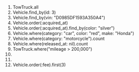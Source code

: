 1. TowTruck.all
2. Vehicle.find_by(id: 3)
3. Vehicle.find_by(vin: "D0985DF1593A350A4")
4. Vehicle.order(:acquired_at)
5. Vehicle.order(:acquired_at).find_by(color: "silver")
6. Vehicle.where(category: "car", color: "red", make: "Honda")
7. Vehicle.where(category: "motorcycle").count
8. Vehicle.where(released_at: nil).count
9. TowTruck.where("mileage > 200,000")
10. 
11.
12. Vehicle.order(:fee).first(3)
